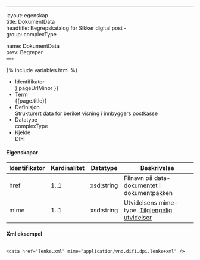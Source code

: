 -----

layout: egenskap  
title: DokumentData  
headtitle: Begrepskatalog for Sikker digital post -  
group: complexType

name: DokumentData  
prev: Begreper  
—-

{% include variables.html %}

  - Identifikator  
    <span style="{ pageUrlMinor ;">[}]({{)</span> pageUrlMinor }}
  - Term  
    {{page.title}}
  - Definisjon  
    Strukturert data for beriket visning i innbyggers postkasse
  - Datatype  
    complexType
  - Kjelde  
    DIFI

#### Eigenskapar

| Identifikator | Kardinalitet | Datatype   | Beskrivelse                                                                  |
| ------------- | ------------ | ---------- | ---------------------------------------------------------------------------- |
| href          | 1..1         | xsd:string | Filnavn på data-dokumentet i dokumentpakken                                  |
| mime          | 1..1         | xsd:string | Utvidelsens mime-type. [Tilgjengelig utvidelser](/forretningslag/Utvidelser) |

#### Xml eksempel

``` brush: xml; toolbar: false

<data href="lenke.xml" mime="application/vnd.difi.dpi.lenke+xml" />
```
